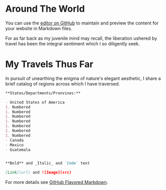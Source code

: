 # Around The World

You can use the [editor on GitHub](https://github.com/aaronxamaya/AroundTheWorld/edit/master/README.md) to maintain and preview the content for your website in Markdown files.

For as far back as my juvenile mind may recall, the liberation ushered by travel has been the integral sentiment which I so diligently seek.

# My Travels Thus Far

In pursuit of unearthing the enigma of nature's elegant aesthetic, I share a brief catalog of regions across which I have traversed.

```markdown
**States/Departments/Pronvines:**

- United States of America
1. Numbered
1. Numbered
1. Numbered
1. Numbered
1. Numbered
1. Numbered
1. Numbered
- Canada
- Mexico
- Guatemala


**Bold** and _Italic_ and `Code` text

[Link](url) and ![Image](src)
```

For more details see [GitHub Flavored Markdown](https://guides.github.com/features/mastering-markdown/).
